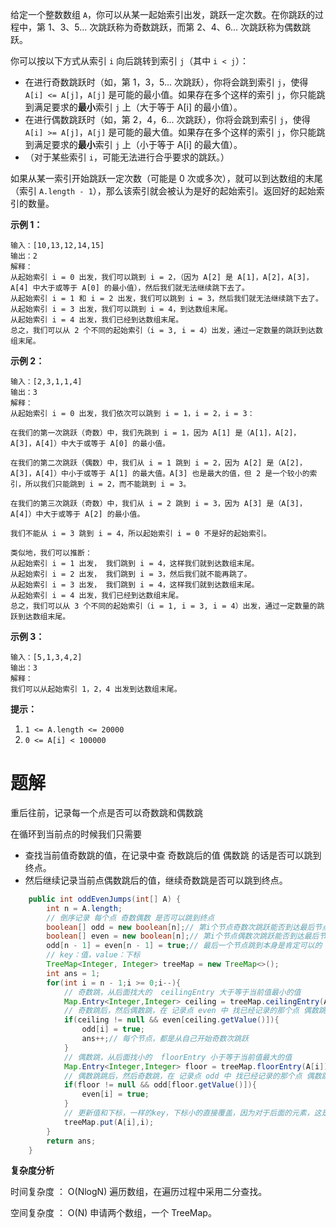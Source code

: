 给定一个整数数组 `A`，你可以从某一起始索引出发，跳跃一定次数。在你跳跃的过程中，第 1、3、5... 次跳跃称为奇数跳跃，而第 2、4、6... 次跳跃称为偶数跳跃。

你可以按以下方式从索引 `i` 向后跳转到索引 `j`（其中 `i < j`）：

- 在进行奇数跳跃时（如，第 1，3，5... 次跳跃），你将会跳到索引 `j`，使得 `A[i] <= A[j]`，`A[j]` 是可能的最小值。如果存在多个这样的索引 `j`，你只能跳到满足要求的**最小**索引 `j` 上（大于等于 A[i] 的最小值）。
- 在进行偶数跳跃时（如，第 2，4，6... 次跳跃），你将会跳到索引 `j`，使得 `A[i] >= A[j]`，`A[j]` 是可能的最大值。如果存在多个这样的索引 `j`，你只能跳到满足要求的**最小**索引 `j` 上（小于等于 A[i] 的最大值）。
- （对于某些索引 `i`，可能无法进行合乎要求的跳跃。）

如果从某一索引开始跳跃一定次数（可能是 0 次或多次），就可以到达数组的末尾（索引 `A.length - 1`），那么该索引就会被认为是好的起始索引。返回好的起始索引的数量。

**示例 1：**

```
输入：[10,13,12,14,15]
输出：2
解释： 
从起始索引 i = 0 出发，我们可以跳到 i = 2，（因为 A[2] 是 A[1]，A[2]，A[3]，A[4] 中大于或等于 A[0] 的最小值），然后我们就无法继续跳下去了。
从起始索引 i = 1 和 i = 2 出发，我们可以跳到 i = 3，然后我们就无法继续跳下去了。
从起始索引 i = 3 出发，我们可以跳到 i = 4，到达数组末尾。
从起始索引 i = 4 出发，我们已经到达数组末尾。
总之，我们可以从 2 个不同的起始索引（i = 3, i = 4）出发，通过一定数量的跳跃到达数组末尾。
```

**示例 2：**

```
输入：[2,3,1,1,4]
输出：3
解释：
从起始索引 i = 0 出发，我们依次可以跳到 i = 1，i = 2，i = 3：

在我们的第一次跳跃（奇数）中，我们先跳到 i = 1，因为 A[1] 是（A[1]，A[2]，A[3]，A[4]）中大于或等于 A[0] 的最小值。

在我们的第二次跳跃（偶数）中，我们从 i = 1 跳到 i = 2，因为 A[2] 是（A[2]，A[3]，A[4]）中小于或等于 A[1] 的最大值。A[3] 也是最大的值，但 2 是一个较小的索引，所以我们只能跳到 i = 2，而不能跳到 i = 3。

在我们的第三次跳跃（奇数）中，我们从 i = 2 跳到 i = 3，因为 A[3] 是（A[3]，A[4]）中大于或等于 A[2] 的最小值。

我们不能从 i = 3 跳到 i = 4，所以起始索引 i = 0 不是好的起始索引。

类似地，我们可以推断：
从起始索引 i = 1 出发， 我们跳到 i = 4，这样我们就到达数组末尾。
从起始索引 i = 2 出发， 我们跳到 i = 3，然后我们就不能再跳了。
从起始索引 i = 3 出发， 我们跳到 i = 4，这样我们就到达数组末尾。
从起始索引 i = 4 出发，我们已经到达数组末尾。
总之，我们可以从 3 个不同的起始索引（i = 1, i = 3, i = 4）出发，通过一定数量的跳跃到达数组末尾。

```

**示例 3：**

```
输入：[5,1,3,4,2]
输出：3
解释： 
我们可以从起始索引 1，2，4 出发到达数组末尾。
```

**提示：**

1. `1 <= A.length <= 20000`
2. `0 <= A[i] < 100000`

# 题解

重后往前，记录每一个点是否可以奇数跳和偶数跳

在循环到当前点的时候我们只需要

- 查找当前值奇数跳的值，在记录中查 奇数跳后的值 偶数跳 的话是否可以跳到终点。
- 然后继续记录当前点偶数跳后的值，继续奇数跳是否可以跳到终点。

```java
    public int oddEvenJumps(int[] A) {
        int n = A.length;
        // 倒序记录 每个点 奇数偶数 是否可以跳到终点
        boolean[] odd = new boolean[n];// 第i个节点奇数次跳跃能否到达最后节点
        boolean[] even = new boolean[n];// 第i个节点偶数次跳跃能否到达最后节点
        odd[n - 1] = even[n - 1] = true;// 最后一个节点跳到本身是肯定可以的
        // key：值，value：下标
        TreeMap<Integer, Integer> treeMap = new TreeMap<>();
        int ans = 1;
        for(int i = n - 1;i >= 0;i--){
            // 奇数跳，从后面找大的  ceilingEntry 大于等于当前值最小的值
            Map.Entry<Integer,Integer> ceiling = treeMap.ceilingEntry(A[i]);
            // 奇数跳后，然后偶数跳，在 记录点 even 中 找已经记录的那个点 偶数跳是否可以跳
            if(ceiling != null && even[ceiling.getValue()]){
                odd[i] = true;
                ans++;// 每个节点，都是从自己开始奇数次跳跃
            }
            // 偶数跳，从后面找小的  floorEntry 小于等于当前值最大的值
            Map.Entry<Integer,Integer> floor = treeMap.floorEntry(A[i]);
            // 偶数跳跳后，然后奇数跳，在 记录点 odd 中 找已经记录的那个点 偶数跳是否可以跳
            if(floor != null && odd[floor.getValue()]){
                even[i] = true;
            }
            // 更新值和下标，一样的key，下标小的直接覆盖，因为对于后面的元素，这是唯一的方案
            treeMap.put(A[i],i);
        }
        return ans;
    }
```

**复杂度分析**

时间复杂度 ： O(NlogN) 遍历数组，在遍历过程中采用二分查找。

空间复杂度 ： O(N) 申请两个数组，一个 TreeMap。